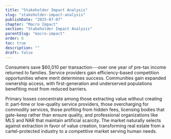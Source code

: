 ```yaml
---
title: "Stakeholder Impact Analysis"
slug: "stakeholder-impact-analysis"
publishDate: "2025-07-07"
chapter: "Macro Impact"
section: "Stakeholder Impact Analysis"
parentSlug: "macro-impact"
order: 6
toc: true
description: ""
draft: false
---
```


Consumers save \$60,010 per transaction---over one year of pre-tax income
returned to families. Service providers gain efficiency-based competition
opportunities where merit determines success. Communities gain expanded
ownership access, with first-generation and underserved populations benefiting
most from reduced barriers.

Primary losses concentrate among those extracting value without creating it:
part-time or low-quality service providers, those overcharging for commodity
services, those profiting from hidden fees, licensing bodies that gate-keep
rather than ensure quality, and professional organizations like MLS and NAR that
maintain artificial scarcity. The market naturally selects against extraction in
favor of value creation, transforming real estate from a cartel-protected
industry to a competitive market serving human needs.
